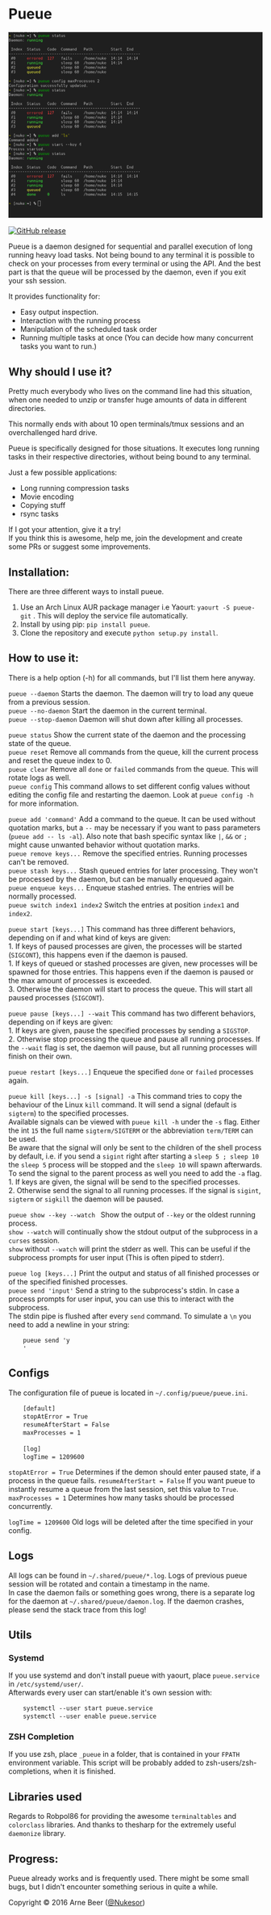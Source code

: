# Pueue

![Pueue](https://raw.githubusercontent.com/Nukesor/images/master/pueue.png)

[![GitHub release](https://img.shields.io/github/tag/nukesor/pueue.svg)](https://github.com/nukesor/pueue/releases/latest)

Pueue is a daemon designed for sequential and parallel execution of long running heavy load tasks. Not being bound to any terminal it is possible to check on your processes from every terminal or using the API. And the best part is that the queue will be processed by the daemon, even if you exit your ssh session.

It provides functionality for:
- Easy output inspection.
- Interaction with the running process
- Manipulation of the scheduled task order
- Running multiple tasks at once (You can decide how many concurrent tasks you want to run.)


## Why should I use it?

Pretty much everybody who lives on the command line had this situation, when one needed to unzip or transfer huge amounts of data in different directories.

This normally ends with about 10 open terminals/tmux sessions and an overchallenged hard drive.

Pueue is specifically designed for those situations. It executes long running tasks in their respective directories, without being bound to any terminal.  

Just a few possible applications:

- Long running compression tasks
- Movie encoding
- Copying stuff
- rsync tasks

If I got your attention, give it a try!  
If you think this is awesome, help me, join the development and create some PRs or suggest some improvements.

## Installation:

There are three different ways to install pueue.

1. Use an Arch Linux AUR package manager i.e Yaourt: `yaourt -S pueue-git` . This will deploy the service file automatically.
2. Install by using pip: `pip install pueue`.
3. Clone the repository and execute `python setup.py install`.

## How to use it:

There is a help option (-h) for all commands, but I'll list them here anyway.

`pueue --daemon` Starts the daemon. The daemon will try to load any queue from a previous session.  
`pueue --no-daemon` Start the daemon in the current terminal.  
`pueue --stop-daemon` Daemon will shut down after killing all processes.

`pueue status` Show the current state of the daemon and the processing state of the queue.  
`pueue reset` Remove all commands from the queue, kill the current process and reset the queue index to 0.  
`pueue clear` Remove all `done` or `failed` commands from the queue. This will rotate logs as well.  
`pueue config` This command allows to set different config values without editing the config file and restarting the daemon. Look at `pueue config -h` for more information.  

`pueue add 'command'` Add a command to the queue. It can be used without quotation marks, but a `--` may be necessary if you want to pass parameters (`pueue add -- ls -al`). Also note that bash specific syntax like `|`, `&&` or `;` might cause unwanted behavior without quotation marks.  
`pueue remove keys...` Remove the specified entries. Running processes can't be removed.  
`pueue stash keys...` Stash queued entries for later processing. They won't be processed by the daemon, but can be manually enqueued again.  
`pueue enqueue keys...` Enqueue stashed entries. The entries will be normally processed.  
`pueue switch index1 index2` Switch the entries at position `index1` and `index2`.  

`pueue start [keys...]` This command has three different behaviors, depending on if and what kind of keys are given:  
    1. If keys of paused processes are given, the processes will be started (`SIGCONT`), this happens even if the daemon is paused.  
    1. If keys of queued or stashed processes are given, new processes will be spawned for those entries. This happens even if the daemon is paused or the max amount of processes is exceeded.  
    3. Otherwise the daemon will start to process the queue. This will start all paused processes (`SIGCONT`).  

`pueue pause [keys...] --wait` This command has two different behaviors, depending on if keys are given:  
    1. If keys are given, pause the specified processes by sending a `SIGSTOP`.  
    2. Otherwise stop processing the queue and pause all running processes. If the `--wait` flag is set, the daemon will pause, but all running processes will finish on their own.  

`pueue restart [keys...]` Enqueue the specified `done` or `failed` processes again.  

`pueue kill [keys...] -s [signal] -a` This command tries to copy the behaviour of the Linux `kill` command. It will send a signal (default is `sigterm`) to the specified processes.  
    Available signals can be viewed with `pueue kill -h` under the `-s` flag. Either the int `15` the full name `sigterm/SIGTERM` or the abbreviation `term/TERM` can be used.  
    Be aware that the signal will only be sent to the children of the shell process by default, i.e. if you send a `sigint` right after starting a `sleep 5 ; sleep 10` the `sleep 5` process will be stopped and the `sleep 10` will spawn afterwards. To send the signal to the parent process as well you need to add the `-a` flag.
    1. If keys are given, the signal will be send to the specified processes.  
    2. Otherwise send the signal to all running processes. If the signal is `sigint`, `sigterm` or `sigkill` the daemon will be paused.  


`pueue show --key --watch ` Show the output of `--key` or the oldest running process.  
    `show --watch` will continually show the stdout output of the subprocess in a `curses` session.  
    `show` without `--watch` will print the stderr as well. This can be useful if the subprocess prompts for user input (This is often piped to stderr).  

`pueue log [keys...]` Print the output and status of all finished processes or of the specified finished processes.  
`pueue send 'input'` Send a string to the subprocess's stdin. In case a process prompts for user input, you can use this to interact with the subprocess.  
The stdin pipe is flushed after every `send` command. To simulate a `\n` you need to add a newline in your string:

        pueue send 'y
        '

## Configs

The configuration file of pueue is located in `~/.config/pueue/pueue.ini`.

        [default]
        stopAtError = True
        resumeAfterStart = False
        maxProcesses = 1

        [log]
        logTime = 1209600

`stopAtError = True` Determines if the demon should enter paused state, if a process in the queue fails.
`resumeAfterStart = False` If you want pueue to instantly resume a queue from the last session, set this value to `True`.
`maxProcesses = 1` Determines how many tasks should be processed concurrently.

`logTime = 1209600`  Old logs will be deleted after the time specified in your config.

## Logs 

All logs can be found in `~/.shared/pueue/*.log`. Logs of previous pueue session will be rotated and contain a timestamp in the name.  
In case the daemon fails or something goes wrong, there is a separate log for the daemon at `~/.shared/pueue/daemon.log`.
If the daemon crashes, please send the stack trace from this log!


## Utils

### Systemd
If you use systemd and don't install pueue with yaourt, place `pueue.service` in `/etc/systemd/user/`.  
Afterwards every user can start/enable it's own session with:  

        systemctl --user start pueue.service
        systemctl --user enable pueue.service

### ZSH Completion

If you use zsh, place `_pueue` in a folder, that is contained in your `FPATH` environment variable. This script will be probably added to zsh-users/zsh-completions, when it is finished.

## Libraries used

Regards to Robpol86 for providing the awesome `terminaltables` and `colorclass` libraries.
And thanks to thesharp for the extremely useful `daemonize` library.

## Progress:
Pueue already works and is frequently used. There might be some small bugs, but I didn't encounter something serious in quite a while.

Copyright &copy; 2016 Arne Beer ([@Nukesor](https://github.com/Nukesor))
